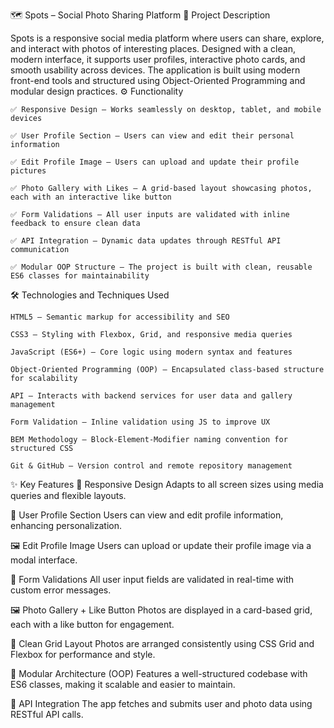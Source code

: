 🗺️ Spots – Social Photo Sharing Platform
📘 Project Description

Spots is a responsive social media platform where users can share, explore, and interact with photos of interesting places. Designed with a clean, modern interface, it supports user profiles, interactive photo cards, and smooth usability across devices. The application is built using modern front-end tools and structured using Object-Oriented Programming and modular design practices.
⚙️ Functionality

    ✅ Responsive Design — Works seamlessly on desktop, tablet, and mobile devices

    ✅ User Profile Section — Users can view and edit their personal information

    ✅ Edit Profile Image — Users can upload and update their profile pictures

    ✅ Photo Gallery with Likes — A grid-based layout showcasing photos, each with an interactive like button

    ✅ Form Validations — All user inputs are validated with inline feedback to ensure clean data

    ✅ API Integration — Dynamic data updates through RESTful API communication

    ✅ Modular OOP Structure — The project is built with clean, reusable ES6 classes for maintainability

🛠️ Technologies and Techniques Used

    HTML5 – Semantic markup for accessibility and SEO

    CSS3 – Styling with Flexbox, Grid, and responsive media queries

    JavaScript (ES6+) – Core logic using modern syntax and features

    Object-Oriented Programming (OOP) – Encapsulated class-based structure for scalability

    API – Interacts with backend services for user data and gallery management

    Form Validation – Inline validation using JS to improve UX

    BEM Methodology – Block-Element-Modifier naming convention for structured CSS

    Git & GitHub – Version control and remote repository management

✨ Key Features
📱 Responsive Design
Adapts to all screen sizes using media queries and flexible layouts.

👤 User Profile Section
Users can view and edit profile information, enhancing personalization.

🖼️ Edit Profile Image
Users can upload or update their profile image via a modal interface.

🧾 Form Validations
All user input fields are validated in real-time with custom error messages.

🖼️ Photo Gallery + Like Button
Photos are displayed in a card-based grid, each with a like button for engagement.

🧩 Clean Grid Layout
Photos are arranged consistently using CSS Grid and Flexbox for performance and style.

🧠 Modular Architecture (OOP)
Features a well-structured codebase with ES6 classes, making it scalable and easier to maintain.

🔗 API Integration
The app fetches and submits user and photo data using RESTful API calls.
